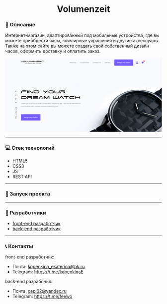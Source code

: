 <h1 align="center">Volumenzeit</h1>

### :pushpin: Описание

Интернет-магазин, адаптированный под мобильные устройства, где вы можете приобрести часы, ювелирные украшения и другие аксессуары. Также на этом сайте вы можете создать свой собственный дизайн часов, оформить доставку и оплатить заказ.

![Фото магазина](/src/assets/images/описание.png)

___

### :computer: Стек технологий
- HTML5
- CSS3
- JS
- REST API
___

### :rocket: Запуск проекта
___

### :paperclip: Разработчики
- [front-end разработчик](https://github.com/EkaterinaKopenkina)
- [back-end разработчик](https://github.com/feewo)
___

### :telephone_receiver: Контакты
front-end разработчик:
- Почта: [kopenkina_ekaterina@bk.ru](mailto:kopenkina_ekaterina@bk.ru)
- Telegram: https://t.me/kopenkinaE

back-end разрабочик:
- Почта: [capi62@yandex.ru](mailto:capi62@yandex.ru)
- Telegram: https://t.me/feewo
